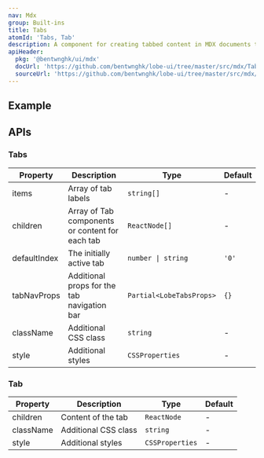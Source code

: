 ```yaml
---
nav: Mdx
group: Built-ins
title: Tabs
atomId: 'Tabs, Tab'
description: A component for creating tabbed content in MDX documents that allows switching between different content sections.
apiHeader:
  pkg: '@bentwnghk/ui/mdx'
  docUrl: 'https://github.com/bentwnghk/lobe-ui/tree/master/src/mdx/Tabs/index.md'
  sourceUrl: 'https://github.com/bentwnghk/lobe-ui/tree/master/src/mdx/Tabs/index.tsx'
---
```


## Example

<code src="./demos/index.tsx" ></code>

## APIs

### Tabs

| Property     | Description                                     | Type                     | Default |
| ------------ | ----------------------------------------------- | ------------------------ | ------- |
| items        | Array of tab labels                             | `string[]`               | -       |
| children     | Array of Tab components or content for each tab | `ReactNode[]`            | -       |
| defaultIndex | The initially active tab                        | `number \| string`       | `'0'`   |
| tabNavProps  | Additional props for the tab navigation bar     | `Partial<LobeTabsProps>` | `{}`    |
| className    | Additional CSS class                            | `string`                 | -       |
| style        | Additional styles                               | `CSSProperties`          | -       |

### Tab

| Property  | Description          | Type            | Default |
| --------- | -------------------- | --------------- | ------- |
| children  | Content of the tab   | `ReactNode`     | -       |
| className | Additional CSS class | `string`        | -       |
| style     | Additional styles    | `CSSProperties` | -       |
